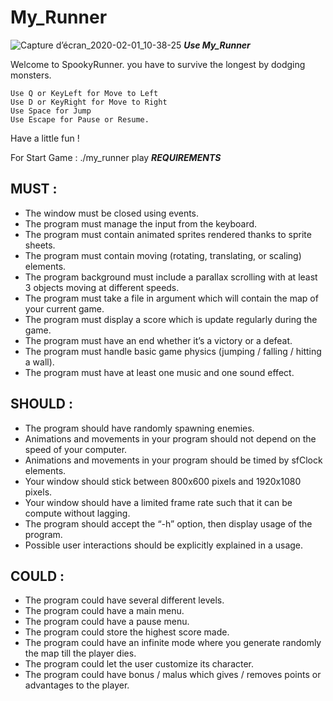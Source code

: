 # My_Runner

![Capture d’écran_2020-02-01_10-38-25](https://user-images.githubusercontent.com/57537266/73590177-bac3a080-44df-11ea-91ca-0503b146eba9.png)
_________Use My_Runner_________

Welcome to SpookyRunner.
you have to survive the longest by dodging monsters.
	
	Use Q or KeyLeft for Move to Left
	Use D or KeyRight for Move to Right
	Use Space for Jump
	Use Escape for Pause or Resume.

Have a little fun !

For Start Game : ./my_runner play
_________REQUIREMENTS_________

## MUST :
- The window must be closed using events.
- The program must manage the input from the keyboard.
- The program must contain animated sprites rendered thanks to sprite sheets.
- The program must contain moving (rotating, translating, or scaling) elements.
- The program background must include a parallax scrolling with at least 3 objects moving at different
speeds.
- The program must take a file in argument which will contain the map of your current game.
- The program must display a score which is update regularly during the game.
- The program must have an end whether it’s a victory or a defeat.
- The program must handle basic game physics (jumping / falling / hitting a wall).
- The program must have at least one music and one sound effect.

## SHOULD :
- The program should have randomly spawning enemies.
- Animations and movements in your program should not depend on the speed of your computer.
- Animations and movements in your program should be timed by sfClock elements.
- Your window should stick between 800x600 pixels and 1920x1080 pixels.
- Your window should have a limited frame rate such that it can be compute without lagging.
- The program should accept the “-h” option, then display usage of the program.
- Possible user interactions should be explicitly explained in a usage.

## COULD :
- The program could have several different levels.
- The program could have a main menu.
- The program could have a pause menu.
- The program could store the highest score made.
- The program could have an infinite mode where you generate randomly the map till the player dies.
- The program could let the user customize its character.
- The program could have bonus / malus which gives / removes points or advantages to the player.
